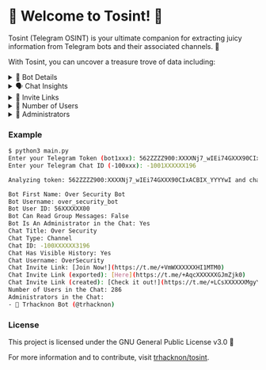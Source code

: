 
# 🌟 Welcome to Tosint! 🌟

Tosint (Telegram OSINT) is your ultimate companion for extracting juicy information from Telegram bots and their associated channels. 🚀

With Tosint, you can uncover a treasure trove of data including:

<details>
  <summary>🤖 Bot Details</summary>

  - First Name: Over Security Bot
  - Username: over_security_bot
  - User ID: 56XXXXXX00
  - Can Read Group Messages: False
  - Is An Administrator in the Chat: Yes
</details>

<details>
  <summary>🗣️ Chat Insights</summary>

  - Title: Over Security
  - Type: Channel
  - ID: -100XXXXXX3196
  - Has Visible History: Yes
  - Username: OverSecurity
</details>

<details>
  <summary>💌 Invite Links</summary>

  - [Join Now!](https://t.me/+VmWXXXXXXHI1MTM0)
  - [Here](https://t.me/+AqcXXXXXXGJmZjk0)
  - [Check it out!](https://t.me/+LCsXXXXXXMgyYTg0)
</details>

<details>
  <summary>👥 Number of Users</summary>

  - 286
</details>

<details>
  <summary>👑 Administrators</summary>

  - 🤖 Trhacknon Bot (@trhacknon)
</details>

### Example

```bash
$ python3 main.py
Enter your Telegram Token (bot1xxx): 562ZZZZ900:XXXXNj7_wIEi74GXXX90CIxACBIX_YYYYwI
Enter your Telegram Chat ID (-100xxx): -1001XXXXXX196

Analyzing token: 562ZZZZ900:XXXXNj7_wIEi74GXXX90CIxACBIX_YYYYwI and chat ID: -1001XXXXXX196

Bot First Name: Over Security Bot
Bot Username: over_security_bot
Bot User ID: 56XXXXXX00
Bot Can Read Group Messages: False
Bot Is An Administrator in the Chat: Yes
Chat Title: Over Security
Chat Type: Channel
Chat ID: -100XXXXXX3196
Chat Has Visible History: Yes
Chat Username: OverSecurity
Chat Invite Link: [Join Now!](https://t.me/+VmWXXXXXXHI1MTM0)
Chat Invite Link (exported): [Here](https://t.me/+AqcXXXXXXGJmZjk0)
Chat Invite Link (created): [Check it out!](https://t.me/+LCsXXXXXXMgyYTg0)
Number of Users in the Chat: 286
Administrators in the Chat:
- 🤖 Trhacknon Bot (@trhacknon)
```

### License

This project is licensed under the GNU General Public License v3.0 📜

For more information and to contribute, visit [trhacknon/tosint](https://github.com/tucommenceapousser/tosint).
